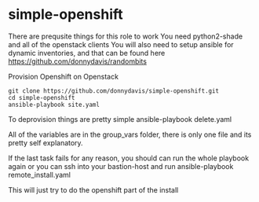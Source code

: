 # simple-openshift
There are prequsite things for this role to work
You need python2-shade and all of the openstack clients
You will also need to setup ansible for dynamic inventories, and that can be found here https://github.com/donnydavis/randombits


Provision Openshift on Openstack

    git clone https://github.com/donnydavis/simple-openshift.git
    cd simple-openshift
    ansible-playbook site.yaml

To deprovision things are pretty simple
    ansible-playbook delete.yaml


All of the variables are in the group_vars folder, there is only one file and its pretty self explanatory.

If the last task fails for any reason, you should can run the whole playbook again or you can ssh into your bastion-host and run
    ansible-playbook remote_install.yaml

This will just try to do the openshift part of the install
